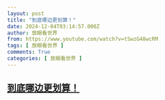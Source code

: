 ```yaml
---
layout: post
title: "到底哪边更划算！"
date: 2024-12-04T03:14:57.000Z
author: 放眼看世界
from: https://www.youtube.com/watch?v=tSwzG48wcRM
tags: [ 放眼看世界 ]
comments: True
categories: [ 放眼看世界 ]
---
```

<!--1733282097000-->
[到底哪边更划算！](https://www.youtube.com/watch?v=tSwzG48wcRM)
------

<div>

</div>

